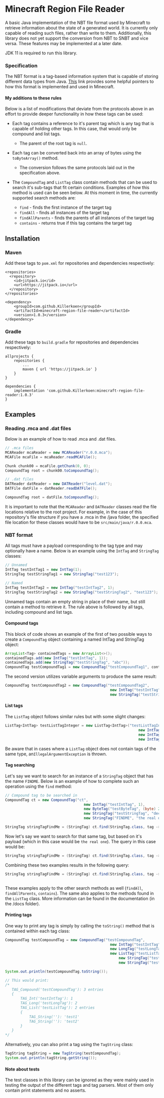# Minecraft Region File Reader
A basic Java implementation of the NBT file format used by Minecraft to retrieve information about 
the state of a generated world. It is currently only capable of reading such files,
rather than write to them. Additionally, this library does not yet support the 
conversion from NBT to SNBT and vice versa. These features may be implemented at a 
later date.

JDK 11 is required to run this library.

### Specification
The NBT format is a tag-based information system that is capable of storing different
data types from Java. <a href="https://minecraft.fandom.com/wiki/NBT_format#:~:text=The%20Named%20Binary%20Tag%20(NBT,an%20ID%20and%20a%20name." target="_blank">This</a> 
link provides some helpful pointers to how this format is implemented and used in
Minecraft.

#### My additions to these rules
Below is a list of modifications that deviate from the protocols above in an effort to
provide deeper functionality in how these tags can be used:
* Each tag contains a reference to it's parent tag which is any tag that is capable of
holding other tags. In this case, that would only be compound and list tags.
    * The parent of the root tag is ``null``.
    
* Each tag can be converted back into an array of bytes using the ``toByteArray()`` method. 
    * The conversion follows the same protocols laid out in the specification above.
    
* The ``CompoundTag`` and ``ListTag`` class contain methods that can be used to search it's
sub-tags that fit certain conditions. Examples of how this method is used can be seen below. 
At this moment in time, the currently supported search methods are:
    * ``find`` - finds the first instance of the target tag
    * ``findAll`` - finds all instances of the target tag
    * ``findAllParents`` - finds the parents of all instances of the target tag
    * ``contains`` - returns true if this tag contains the target tag

## Installation
### Maven
Add these tags to `pom.xml` for repositories and dependencies respectively:
```
<repositories>
  <repository>
    <id>jitpack.io</id>
    <url>https://jitpack.io</url>
  </repository>
</repositories>
```
```
<dependency>
    <groupId>com.github.Killerkoen</groupId>
    <artifactId>minecraft-region-file-reader</artifactId>
    <version>1.0.3</version>
</dependency>
```

### Gradle
Add these tags to `build.gradle` for repositories and dependencies respectively:
```
allprojects {
    repositories {
        ...
        maven { url 'https://jitpack.io' }
    }
}
```
```
dependencies {
    implementation 'com.github.Killerkoen:minecraft-region-file-reader:1.0.3'
}
```

## Examples
### Reading .mca and .dat files
Below is an example of how to read .mca and .dat files.
```java
// .mca files
MCAReader mcaReader = new MCAReader("r.0.0.mca");
MCAFile mcaFile = mcaReader.readMCAFile();

Chunk chunk00 = mcaFile.getChunk(0, 0);
CompoundTag root = chunk00.toCompoundTag();

// .dat files
DATReader datReader = new DATReader("level.dat");
DATFile datFile = datReader.readDATFile();

CompoundTag root = datFile.toCompoundTag();
```
It is important to note that the `MCAReader` and `DATReader` classes read the file 
locations relative to the root project. For example, in the case of this repository's
file structure if you have a .mca in the /java folder, the specified file location
for these classes would have to be `src/main/java/r.0.0.mca`.

### NBT format
All tags must have a payload corresponding to the tag type and may optionally
have a name. Below is an example using the ``IntTag`` and ``StringTag`` classes:
```java
// Unnamed
IntTag testIntTag1 = new IntTag(1);
StringTag testStringTag1 = new StringTag("test123");

// Named
IntTag testIntTag2 = new IntTag("testIntTag2", 1);
StringTag testStringTag2 = new StringTag("testStringTag2", "test123");
```
Unnamed tags contain an empty string in place of their name, but still contain
a method to retrieve it. The rule above is followed by all tags, including 
compound and list tags.

#### Compound tags
This block of code shows an example of the first of two possible ways to create a 
```CompoundTag``` object containing a named IntTag and StringTag object:
```java
ArrayList<Tag> containedTags = new ArrayList<>();
containedTags.add(new IntTag("testIntTag", 1));
containedTags.add(new StringTag("testStringTag", "abc"));
CompoundTag testCompoundTag1 = new CompoundTag("testCompoundTag1", containedTags);
```
The second version utilizes variable arguments to produce the same result:
```java
CompoundTag testCompoundTag2 = new CompoundTag("testCompoundTag2",
                                                new IntTag("testIntTag", 1),
                                                new StringTag("testStringTag", "abc"));
```

#### List tags
The ``ListTag`` object follows similar rules but with some slight changes:
```java
ListTag<IntTag> testListTagInteger = new ListTag<IntTag>("testListTagIntTag",
                                                             new IntTag(1),
                                                             new IntTag(2),
                                                             new IntTag(3));
```
Be aware that in cases where a ``ListTag`` object does not contain tags of the 
same type, an``IllegalArgumentException`` is thrown.

#### Tag searching
Let's say we want to search for an instance of a ``StringTag`` object that has the name
``FINDME``. Below is an example of how to complete such an operation using the ``find``
method:
```java
// Compound tag to be searched in
CompoundTag ct = new CompoundTag("ct",
                                    new IntTag("testIntTag", 1),
                                    new ByteTag("testByteTag", (byte) 2),
                                    new StringTag("testStringTag", "decoy"),
                                    new StringTag("FINDME", "the real one"));

StringTag stringTagFindMe = (StringTag) ct.find(StringTag.class, tag -> tag.getName().equals("FINDME"));
```
Now let's say we want to search for that same tag, but based on it's payload (which 
in this case would be ``the real one``). The query in this case would be:
```java
StringTag stringTagFindMe = (StringTag) ct.find(StringTag.class, tag -> ((StringTag) tag).getPayload().equals("the real one"));
```
Combining these two examples results in the following query:
```java
StringTag stringTagFindMe = (StringTag) ct.find(StringTag.class, tag -> tag.getName().equals("FINDME") && 
                                                                        ((StringTag) tag).getPayload().equals("the real one"));
```
These examples apply to the other search methods as well (`findAll`, `findAllParents`, `contains`).
The same also applies to the methods found in the ``ListTag`` class. More information
can be found in the documentation (in the /docs folder).

#### Printing tags
One way to print any tag is simply by calling the `toString()` method that 
is contained within each tag class:
```java
CompoundTag testCompoundTag = new CompoundTag("testCompoundTag",
                                                new IntTag("testIntTag", 1),
                                                new LongTag("testLongTag", 2L),
                                                new ListTag("testListTag",
                                                    new StringTag("test1"),
                                                    new StringTag("test2")));

System.out.println(testCompoundTag.toString());

// This would print:
/* 
   TAG_Compound('testCompoundTag'): 3 entries
   {
       TAG_Int('testIntTag'): 1
       TAG_Long('testLongTag'): 2
       TAG_List('testListTag'): 2 entries
       {
           TAG_String(''): 'test1'
           TAG_String(''): 'test2'
       }
   }       
*/
```
Alternatively, you can also print a tag using the `TagString` class:
```java
TagString tagString = new TagString(testCompoundTag);
System.out.println(tagString.getString());
```
#### Note about tests
The test classes in this library can be ignored as they were mainly used 
in testing the output of the different tags and tag parsers. Most of them only
contain print statements and no asserts.

